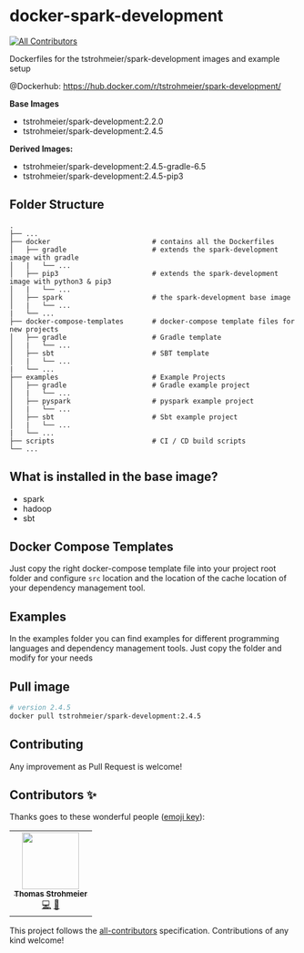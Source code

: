 # docker-spark-development

<!-- ALL-CONTRIBUTORS-BADGE:START - Do not remove or modify this section -->
[![All Contributors](https://img.shields.io/badge/all_contributors-1-orange.svg?style=flat-square)](#contributors-)
<!-- ALL-CONTRIBUTORS-BADGE:END -->

Dockerfiles for the tstrohmeier/spark-development images and example setup

@Dockerhub: https://hub.docker.com/r/tstrohmeier/spark-development/

**Base Images**

* tstrohmeier/spark-development:2.2.0
* tstrohmeier/spark-development:2.4.5

**Derived Images:**
* tstrohmeier/spark-development:2.4.5-gradle-6.5
* tstrohmeier/spark-development:2.4.5-pip3


## Folder Structure

    .
    ├── ...
    ├── docker                         # contains all the Dockerfiles
    │   ├── gradle                     # extends the spark-development image with gradle
    │   |   └── ...             
    │   ├── pip3                       # extends the spark-development image with python3 & pip3
    │   |   └── ...             
    │   ├── spark                      # the spark-development base image        
    │   |   └── ...               
    |   └── ...
    ├── docker-compose-templates       # docker-compose template files for new projects
    │   ├── gradle                     # Gradle template
    │   |   └── ...             
    │   ├── sbt                        # SBT template          
    │   |   └── ...               
    |   └── ...
    ├── examples                       # Example Projects
    │   ├── gradle                     # Gradle example project
    │   |   └── ...     
    │   ├── pyspark                    # pyspark example project
    │   |   └── ...    
    │   ├── sbt                        # Sbt example project
    │   |   └── ...          
    |   └── ...
    ├── scripts                        # CI / CD build scripts
    └── ...



## What is installed in the base image?
* spark
* hadoop 
* sbt


## Docker Compose Templates

Just copy the right docker-compose template file into your project root folder and configure `src` location and the location of the cache location of your dependency management tool.


## Examples

In the examples folder you can find examples for different programming languages and dependency management tools.
Just copy the folder and modify for your needs



## Pull image

``` bash
# version 2.4.5
docker pull tstrohmeier/spark-development:2.4.5
```


## Contributing
Any improvement as Pull Request is welcome!


## Contributors ✨

Thanks goes to these wonderful people ([emoji key](https://allcontributors.org/docs/en/emoji-key)):

<!-- ALL-CONTRIBUTORS-LIST:START - Do not remove or modify this section -->
<!-- prettier-ignore-start -->
<!-- markdownlint-disable -->
<table>
  <tr>
    <td align="center"><a href="https://twitter.com/t_strohmeier"><img src="https://avatars3.githubusercontent.com/u/13830953?v=4" width="100px;" alt=""/><br /><sub><b>Thomas Strohmeier</b></sub></a><br /><a href="https://github.com/tstrohmeier/docker-spark-development/commits?author=tstrohmeier" title="Code">💻</a> <a href="https://github.com/tstrohmeier/docker-spark-development/pulls?q=is%3Apr+reviewed-by%3Atstrohmeier" title="Reviewed Pull Requests">👀</a></td>
  </tr>
</table>

<!-- markdownlint-enable -->
<!-- prettier-ignore-end -->
<!-- ALL-CONTRIBUTORS-LIST:END -->

This project follows the [all-contributors](https://github.com/all-contributors/all-contributors) specification. Contributions of any kind welcome!

